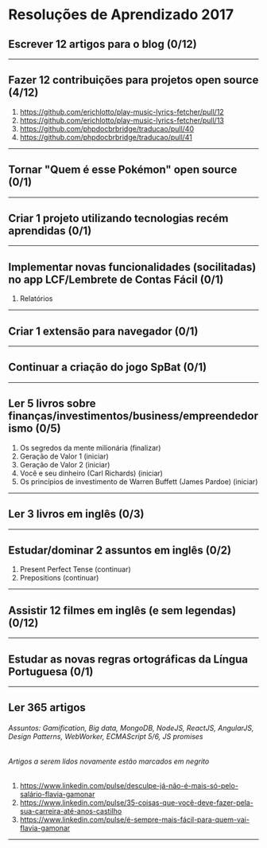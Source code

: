 # Resoluções de Aprendizado 2017


## Escrever 12 artigos para o blog (0/12)

-------------------


## Fazer 12 contribuições para projetos open source (4/12)
1. https://github.com/erichlotto/play-music-lyrics-fetcher/pull/12
2. https://github.com/erichlotto/play-music-lyrics-fetcher/pull/13
3. https://github.com/phpdocbrbridge/traducao/pull/40
4. https://github.com/phpdocbrbridge/traducao/pull/41

-------------------


## Tornar "Quem é esse Pokémon" open source (0/1)

-------------------


## Criar 1 projeto utilizando tecnologias recém aprendidas (0/1)

-------------------


## Implementar novas funcionalidades (socilitadas) no app LCF/Lembrete de Contas Fácil (0/1)
1. Relatórios

-------------------


## Criar 1 extensão para navegador (0/1)

-------------------


## Continuar a criação do jogo SpBat (0/1)

-------------------


## Ler 5 livros sobre finanças/investimentos/business/empreendedorismo (0/5)
1. Os segredos da mente milionária (finalizar)
2. Geração de Valor 1 (iniciar)
3. Geração de Valor 2 (iniciar)
4. Você e seu dinheiro (Carl Richards) (iniciar)
5. Os princípios de investimento de Warren Buffett (James Pardoe) (iniciar)

-------------------


## Ler 3 livros em inglês (0/3)

-------------------


## Estudar/dominar 2 assuntos em inglês (0/2)
1. Present Perfect Tense (continuar)
2. Prepositions (continuar)

-------------------


## Assistir 12 filmes em inglês (e sem legendas) (0/12)

-------------------


## Estudar as novas regras ortográficas da Língua Portuguesa (0/1)

-------------------


## Ler 365 artigos
###### _Assuntos: Gamification, Big data, MongoDB, NodeJS, ReactJS, AngularJS, Design Patterns, WebWorker, ECMAScript 5/6, JS promises_
###### _Artigos a serem lidos novamente estão marcados em negrito_

1. https://www.linkedin.com/pulse/desculpe-já-não-é-mais-só-pelo-salário-flavia-gamonar
2. https://www.linkedin.com/pulse/35-coisas-que-você-deve-fazer-pela-sua-carreira-até-anos-castilho
3. https://www.linkedin.com/pulse/é-sempre-mais-fácil-para-quem-vai-flavia-gamonar

-------------------
